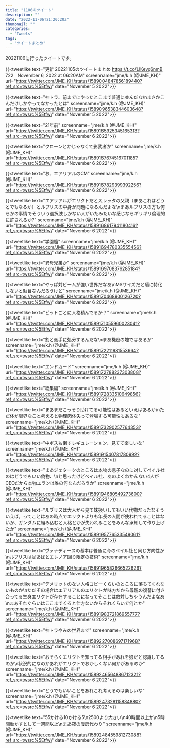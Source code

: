```yaml
---
title: "1106のツイート"
description: ""
date: "2022-11-06T21:20:20Z"
thumbnail: ""
categories:
  - "Tweets"
tags:
  - "ツイートまとめ"
---
```

20221106に行ったツイートです。
<!--more-->
{{<tweetlike text=\"更新 20221105のツイートまとめ https://t.co/LlKevq6nmB 722　November 6, 2022 at 06:20AM\" screenname=\"jme/k.h (@JME_KH)\" url=\"https://twitter.com/JME_KH/status/1589004847856189440?ref_src=twsrc%5Etfw\" date=\"November 5 2022\">}}

{{<tweetlike text=\"神トラ、前までにやったとこまで普通に並んだな\nまさかこんだけしかやってなかったとは\" screenname=\"jme/k.h (@JME_KH)\" url=\"https://twitter.com/JME_KH/status/1589096538344603648?ref_src=twsrc%5Etfw\" date=\"November 5 2022\">}}

{{<tweetlike text=\"21年前\" screenname=\"jme/k.h (@JME_KH)\" url=\"https://twitter.com/JME_KH/status/1589165925345165313?ref_src=twsrc%5Etfw\" date=\"November 6 2022\">}}

{{<tweetlike text=\"クローンとかじゃなくて影武者か\" screenname=\"jme/k.h (@JME_KH)\" url=\"https://twitter.com/JME_KH/status/1589167674516701185?ref_src=twsrc%5Etfw\" date=\"November 6 2022\">}}

{{<tweetlike text=\"お、エアリアルのCM\" screenname=\"jme/k.h (@JME_KH)\" url=\"https://twitter.com/JME_KH/status/1589167829399392256?ref_src=twsrc%5Etfw\" date=\"November 6 2022\">}}

{{<tweetlike text=\"エアリアルがエリクトだとスレッタの父親（まあこれはどうとでもなるか）とルブリスの中身が問題になるんだよな\nまあルブリスの方も何らかの事情でそういう選択肢しかない人がいたみたいな感じならギリギリ倫理的に許されるか?\" screenname=\"jme/k.h (@JME_KH)\" url=\"https://twitter.com/JME_KH/status/1589168617941180416?ref_src=twsrc%5Etfw\" date=\"November 6 2022\">}}

{{<tweetlike text=\"学園艦\" screenname=\"jme/k.h (@JME_KH)\" url=\"https://twitter.com/JME_KH/status/1589169478033555456?ref_src=twsrc%5Etfw\" date=\"November 6 2022\">}}

{{<tweetlike text=\"異母兄弟か\" screenname=\"jme/k.h (@JME_KH)\" url=\"https://twitter.com/JME_KH/status/1589169708376285184?ref_src=twsrc%5Etfw\" date=\"November 6 2022\">}}

{{<tweetlike text=\"やっぱ対ビームが強い世界だなあ\nMSサイズだと盾に特化しないと駄目なんだろうけど\" screenname=\"jme/k.h (@JME_KH)\" url=\"https://twitter.com/JME_KH/status/1589170468900126720?ref_src=twsrc%5Etfw\" date=\"November 6 2022\">}}

{{<tweetlike text=\"ビットごとに人格積んでるか？\" screenname=\"jme/k.h (@JME_KH)\" url=\"https://twitter.com/JME_KH/status/1589171055960023041?ref_src=twsrc%5Etfw\" date=\"November 6 2022\">}}

{{<tweetlike text=\"割と派手に処分するんだな\nまあ機密の塊ではあるか\" screenname=\"jme/k.h (@JME_KH)\" url=\"https://twitter.com/JME_KH/status/1589172211981553664?ref_src=twsrc%5Etfw\" date=\"November 6 2022\">}}

{{<tweetlike text=\"エンドカード\" screenname=\"jme/k.h (@JME_KH)\" url=\"https://twitter.com/JME_KH/status/1589172788237303808?ref_src=twsrc%5Etfw\" date=\"November 6 2022\">}}

{{<tweetlike text=\"総集編\" screenname=\"jme/k.h (@JME_KH)\" url=\"https://twitter.com/JME_KH/status/1589172833510649856?ref_src=twsrc%5Etfw\" date=\"November 6 2022\">}}

{{<tweetlike text=\"まあまだこっそり助けてる可能性はあるといえばあるか\nただ体が限界なこと考えると物理肉体失って登場する可能性もあるな\" screenname=\"jme/k.h (@JME_KH)\" url=\"https://twitter.com/JME_KH/status/1589173290257764353?ref_src=twsrc%5Etfw\" date=\"November 6 2022\">}}

{{<tweetlike text=\"中ボスも倒すレギュレーション、見てて楽しいな\" screenname=\"jme/k.h (@JME_KH)\" url=\"https://twitter.com/JME_KH/status/1589191540781780992?ref_src=twsrc%5Etfw\" date=\"November 6 2022\">}}

{{<tweetlike text=\"まあジェタークのところは本物の息子なのに対してペイル社のはどうでもいい偽物、\nと思ったけどペイル社、あのよくわかんない4人がCEOだから本物エランは誰の何なんだろうか\" screenname=\"jme/k.h (@JME_KH)\" url=\"https://twitter.com/JME_KH/status/1589194680549273600?ref_src=twsrc%5Etfw\" date=\"November 6 2022\">}}

{{<tweetlike text=\"ルブリスは大人から見て妹扱いしてもいい代物だったなそういえば。ってことはあの時点でエリクトよりも年長の人間が使われてることはないか、ガンダムに組み込むと人格とかが失われることをみんな承知して作り上げたか\" screenname=\"jme/k.h (@JME_KH)\" url=\"https://twitter.com/JME_KH/status/1589195776533549061?ref_src=twsrc%5Etfw\" date=\"November 6 2022\">}}

{{<tweetlike text=\"ヴァナディースの基本は普通に今のペイル社と同じ方向性か\nルブリスはばあばとエレノア回り限定の技術\" screenname=\"jme/k.h (@JME_KH)\" url=\"https://twitter.com/JME_KH/status/1589196582666522626?ref_src=twsrc%5Etfw\" date=\"November 6 2022\">}}

{{<tweetlike text=\"デメリットのない人格コピーくらいのところに落ちてくれないものか\nただその場合はエアリアルのエリクトが味方だから母親の復讐に付き合ってる生身エリクトが存在することになってそことは敵対しちゃうんだよなあ\nまあそれぐらいはここまでくると仕方ないからそれくらいで何とか\" screenname=\"jme/k.h (@JME_KH)\" url=\"https://twitter.com/JME_KH/status/1589198372186955777?ref_src=twsrc%5Etfw\" date=\"November 6 2022\">}}

{{<tweetlike text=\"神トラやみの世界まで\" screenname=\"jme/k.h (@JME_KH)\" url=\"https://twitter.com/JME_KH/status/1589227008697171968?ref_src=twsrc%5Etfw\" date=\"November 6 2022\">}}

{{<tweetlike text=\"おそらくエリクトを知ってる相手があれを娘だと認識してるのか\n状況的になのかあれがエリクトでおかしくない何かがあるのか\" screenname=\"jme/k.h (@JME_KH)\" url=\"https://twitter.com/JME_KH/status/1589246564886712321?ref_src=twsrc%5Etfw\" date=\"November 6 2022\">}}

{{<tweetlike text=\"どうでもいいことをあれこれ考えるのは楽しいな\" screenname=\"jme/k.h (@JME_KH)\" url=\"https://twitter.com/JME_KH/status/1589247328115834880?ref_src=twsrc%5Etfw\" date=\"November 6 2022\">}}

{{<tweetlike text=\"55かける10かける5\n2500より大きい\n40時間以上か\n5時間動かすとして一週間以上\nまあ夜の暖房代わり\" screenname=\"jme/k.h (@JME_KH)\" url=\"https://twitter.com/JME_KH/status/1589248455981273088?ref_src=twsrc%5Etfw\" date=\"November 6 2022\">}}

